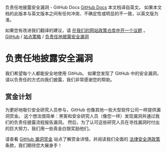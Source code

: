 负责任地披露安全漏洞 - GitHub Docs
[GitHub Docs](/cn)
本文档译自英文。 如果本文档的此版本与英文版本之间有任何冲突、不确定性或明显的不一致，以英文版为准。

如果您有改进我们翻译的建议，请
[在我们的网站政策仓库中开一个议题](https://github.com/github/site-policy/issues)
。
[GitHub](/cn/github)
/
[站点策略](/cn/github/site-policy)
/
[负责任地披露安全漏洞](/cn/github/site-policy/responsible-disclosure-of-security-vulnerabilities)

# 负责任地披露安全漏洞

我们希望每个人都能安全地使用 GitHub。 如果您发现了 GitHub 中的安全漏洞，请以负责任的方式向我们披露，我们非常感谢您的帮助。

## 赏金计划

为更好地吸引安全研究人员参与，GitHub 也像其他一些大型软件公司一样提供漏洞赏金。 这个想法很简单：黑客和安全研究人员（像您一样）发现漏洞并通过我们的负责任披露流程报告漏洞。 然后，为了认可这些研究人员在寻找漏洞时付出的巨大努力，我们用一些真金白银奖励他们。

请查看
[GitHub 漏洞赏金](https://bounty.github.com)
站点了解赏金详情，并阅读我们全面的
[法律安全港政策](/cn/articles/github-bug-bounty-program-legal-safe-harbor)
条款，我们期待您大展身手！

